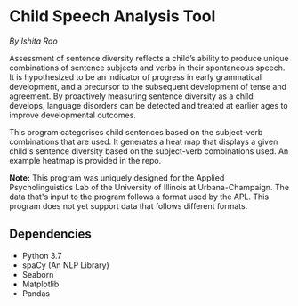 # Child Speech Analysis Tool
_By Ishita Rao_

Assessment of sentence diversity reflects a child’s ability to produce unique combinations of sentence subjects and verbs in their spontaneous speech. It is hypothesized to be an indicator of progress in early grammatical development, and a precursor to the subsequent development of tense and agreement. By proactively measuring sentence diversity as a child develops, language disorders can be detected and treated at earlier ages to improve developmental outcomes.

This program categorises child sentences based on the subject-verb combinations that are used. It generates a heat map that displays a given child's sentence diversity based on the subject-verb combinations used. An example heatmap is provided in the repo.

**Note:** This program was uniquely designed for the Applied Psycholinguistics Lab of the University of Illinois at Urbana-Champaign. The data that's input to the program follows a format used by the APL. This program does not yet support data that follows different formats.

## Dependencies
* Python 3.7
* spaCy (An NLP Library)
* Seaborn
* Matplotlib
* Pandas
